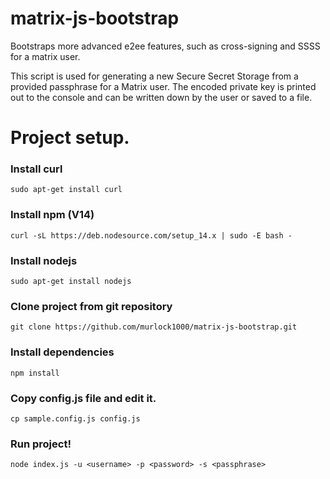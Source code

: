 # matrix-js-bootstrap
Bootstraps more advanced e2ee features, such as cross-signing and SSSS for a matrix user.

This script is used for generating a new Secure Secret Storage from a provided passphrase for a Matrix user. The encoded private key is printed out to the console and can be written down by the user or saved to a file. 

# Project setup.

### Install curl
`sudo apt-get install curl`

### Install npm (V14)
`curl -sL https://deb.nodesource.com/setup_14.x | sudo -E bash -`

### Install nodejs
`sudo apt-get install nodejs`

### Clone project from git repository
`git clone https://github.com/murlock1000/matrix-js-bootstrap.git`

### Install dependencies
`npm install`

### Copy config.js file and edit it.
`cp sample.config.js config.js`

### Run project!
`node index.js -u <username> -p <password> -s <passphrase>`
